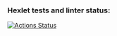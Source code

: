 ### Hexlet tests and linter status:
[![Actions Status](https://github.com/Mvital-blr/fullstack-javascript-project-44/workflows/hexlet-check/badge.svg)](https://github.com/Mvital-blr/fullstack-javascript-project-44/actions)